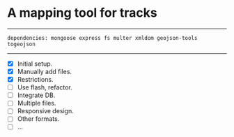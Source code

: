 # A mapping tool for tracks
---

    dependencies: mongoose express fs multer xmldom geojson-tools togeojson

---
- [x] Initial setup.
- [x] Manually add files.
- [x] Restrictions.
- [ ] Use flash, refactor.
- [ ] Integrate DB.
- [ ] Multiple files.
- [ ] Responsive design.
- [ ] Other formats.
- [ ] ...